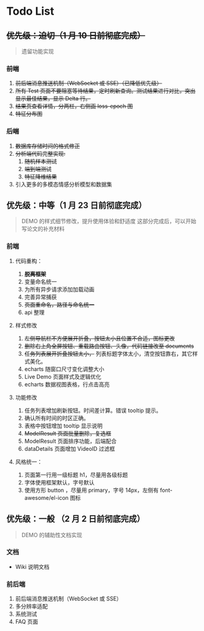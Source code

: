 # Todo List

## ~~优先级：迫切（1 月 10 日前彻底完成）~~

> 遗留功能实现

### ~~前端~~

1. ~~前后端消息推送机制（WebSocket 或 SSE）（已降低优先级）~~
2. ~~所有 Test 页面不要阻塞等待结果，定时刷新查询。测试结果进行对比，突出显示最佳结果，显示 Delta 行。~~
3. ~~结果页查看详情，分两栏，右侧画 loss-epoch 图~~
4. ~~特征分布图~~

### ~~后端~~

1. ~~数据库存储时间的格式修正~~
2. ~~分析端代码完整实现:~~
   1. ~~随机样本测试~~
   2. ~~端到端测试~~
   3. ~~特征降维结果~~
3. 引入更多的多模态情感分析模型和数据集

## 优先级：中等（1 月 23 日前彻底完成）

> DEMO 的样式细节修改，提升使用体验和舒适度
> 这部分完成后，可以开始写论文的补充材料

### 前端

1. 代码重构：

   1. ~~**脱离框架**~~
   2. 变量命名统一
   3. 为所有异步请求添加加载动画
   4. 完善异常捕获
   5. ~~页面重命名，路径与命名统一~~
   6. api 整理

2. 样式修改

   1. ~~左侧导航栏不方便展开折叠，按钮太小且位置不合适，图标更改~~
   2. ~~删除右上角全屏按钮、重载路由按钮、头像，代码链接改至 documents~~
   3. ~~任务列表展开折叠按钮太小，~~ 列表标题字体太小，清空按钮靠右，其它样式美化。
   4. echarts 随窗口尺寸变化调整大小
   5. Live Demo 页面样式及逻辑优化
   6. echarts 数据视图表格，行点击高亮

3. 功能修改

   1. 任务列表增加刷新按钮。时间差计算。错误 tooltip 提示。
   2. 确认所有时间的时区正确。
   3. 表格中按钮增加 tooltip 显示说明
   4. ~~ModelResult 页面批量删除，复选框~~
   5. ModelResult 页面排序功能，后端配合
   6. dataDetails 页面增加 VideoID 过滤框

4. 风格统一：

   1. 页面第一行用一级标题 h1，尽量用各级标题
   2. 字体使用框架默认，字号默认
   3. 使用方形 button ，尽量用 primary，字号 14px，左侧有 font-awesome/el-icon 图标

## 优先级：一般 （2 月 2 日前彻底完成）

> DEMO 的辅助性文档实现

### 文档

- Wiki 说明文档

### 前后端

1. 前后端消息推送机制（WebSocket 或 SSE）
2. 多分辨率适配
3. 系统测试
4. FAQ 页面

